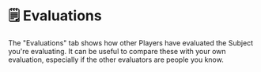 # 🗒️ Evaluations

The "Evaluations" tab shows how other Players have evaluated the Subject you're evaluating. It can be useful to compare these with your own evaluation, especially if the other evaluators are people you know.

<figure><img src="../.gitbook/assets/Screenshot 2024-11-07 at 11.27.17 PM.png" alt=""><figcaption></figcaption></figure>
